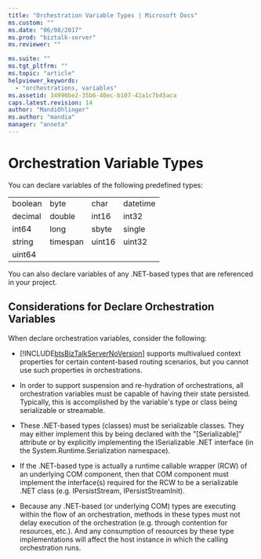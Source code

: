 ```yaml
---
title: "Orchestration Variable Types | Microsoft Docs"
ms.custom: ""
ms.date: "06/08/2017"
ms.prod: "biztalk-server"
ms.reviewer: ""

ms.suite: ""
ms.tgt_pltfrm: ""
ms.topic: "article"
helpviewer_keywords: 
  - "orchestrations, variables"
ms.assetid: 34990be2-35b6-40ec-b107-42a1c7b45aca
caps.latest.revision: 14
author: "MandiOhlinger"
ms.author: "mandia"
manager: "anneta"
---
```

# Orchestration Variable Types
You can declare variables of the following predefined types:  

|||||  
|-|-|-|-|  
|boolean|byte|char|datetime|  
|decimal|double|int16|int32|  
|int64|long|sbyte|single|  
|string|timespan|uint16|uint32|  
|uint64||||  

 You can also declare variables of any .NET-based types that are referenced in your project.  

## Considerations for Declare Orchestration Variables  
 When declare orchestration variables, consider the following:  

- [!INCLUDE[btsBizTalkServerNoVersion](../includes/btsbiztalkservernoversion-md.md)] supports multivalued context properties for certain content-based routing scenarios, but you cannot use such properties in orchestrations.  

- In order to support suspension and re-hydration of orchestrations, all orchestration variables must be capable of having their state persisted.  Typically, this is accomplished by the variable's type or class being serializable or streamable.  

- These .NET-based types (classes) must be serializable classes.  They may either implement this by being declared with the "[Serializable]” attribute or by explicitly implementing the ISerializable .NET interface (in the System.Runtime.Serialization namespace).  

- If the .NET-based type is actually a runtime callable wrapper (RCW) of an underlying COM component, then that COM component must implement the interface(s) required for the RCW to be a serializable .NET class (e.g. IPersistStream, IPersistStreamInit).  

- Because any .NET-based (or underlying COM) types are executing within the flow of an orchestration, methods in these types must not delay execution of the orchestration (e.g. through contention for resources, etc.).  And any consumption of resources by these type implementations will affect the host instance in which the calling orchestration runs.
